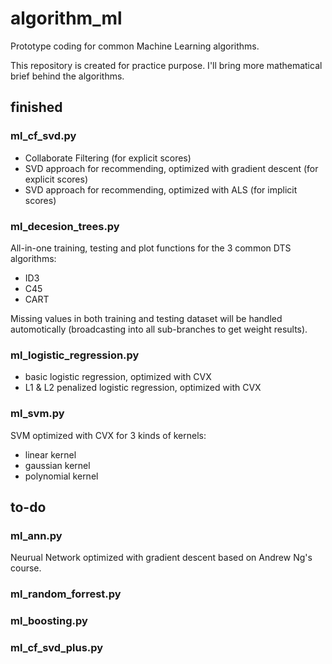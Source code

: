 # algorithm_ml

Prototype coding for common Machine Learning algorithms. 

This repository is created for practice purpose. I'll bring more mathematical brief behind the algorithms.

## finished
### ml_cf_svd.py 
- Collaborate Filtering (for explicit scores)
- SVD approach for recommending, optimized with gradient descent (for explicit scores)
- SVD approach for recommending, optimized with ALS (for implicit scores)

### ml_decesion_trees.py
All-in-one training, testing and plot functions for the 3 common DTS algorithms:
- ID3
- C45
- CART

Missing values in both training and testing dataset will be handled automotically (broadcasting into all sub-branches to get weight results).

### ml_logistic_regression.py
- basic logistic regression, optimized with CVX
- L1 & L2 penalized logistic regression, optimized with CVX

### ml_svm.py
SVM optimized with CVX for 3 kinds of kernels:
- linear kernel
- gaussian kernel
- polynomial kernel

## to-do
### ml_ann.py
Neurual Network optimized with gradient descent based on Andrew Ng's course.

### ml_random_forrest.py

### ml_boosting.py

### ml_cf_svd_plus.py
